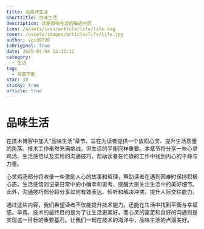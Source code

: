 ```yaml
---
title: 品百味生活
shortTitle: 百味生活
description: 这是百味生活的描述内容
icon: /assets/icon/article/life/life.svg
cover: /assets/images/article/life/life.jpg
author: void0720
isOriginal: true
date: 2025-01-04 12:12:12
category:
  - 生活
tag:
  - 惊喜不断
star: 10
sticky: true
article: true
---
```

# 品味生活
在技术博客中加入“品味生活”章节，旨在为读者提供一个放松心灵、提升生活质量的角落。技术工作虽然充满挑战，但生活的平衡同样重要。本章节将分享一些心灵鸡汤、生活感悟以及实用的沟通技巧，帮助读者在忙碌的工作中找到内心的平静与力量。

心灵鸡汤部分将收录一些激励人心的故事和哲理，帮助读者在遇到困难时保持积极心态。生活感悟则记录日常中的小确幸和思考，提醒大家关注生活中的美好细节。此外，沟通技巧部分将分享如何有效表达、倾听和解决冲突，提升人际交往能力。

通过这些内容，我们希望读者不仅能提升技术能力，还能在生活中找到平衡与幸福感。毕竟，技术的最终目的是为了让生活更美好，而心灵的富足和良好的沟通则是实现这一目标的重要基石。让我们一起在技术的海洋中，品味生活的点滴美好。